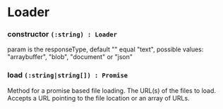 ---
---

# Loader

### constructor `(:string) : Loader`

param is the responseType, default "" equal "text", possible values: "arraybuffer", "blob", "document" or "json"


### load `(:string|string[]) : Promise`

Method for a promise based file loading.
The URL(s) of the files to load. Accepts a URL pointing to the file location or an array of URLs.

